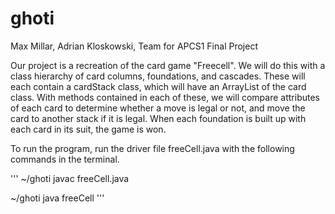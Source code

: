 # ghoti
Max Millar, Adrian Kloskowski, Team for APCS1 Final Project

Our project is a recreation of the card game "Freecell". We will do this with a
class hierarchy of card columns, foundations, and cascades. These will each
contain a cardStack class, which will have an ArrayList of the card class. With
methods contained in each of these, we will compare attributes of each card
to determine whether a move is legal or not, and move the card to another stack
if it is legal. When each foundation is built up with each card in its suit,
the game is won.

To run the program, run the driver file freeCell.java with the following
commands in the terminal.

'''
~/ghoti javac freeCell.java

~/ghoti java freeCell
'''